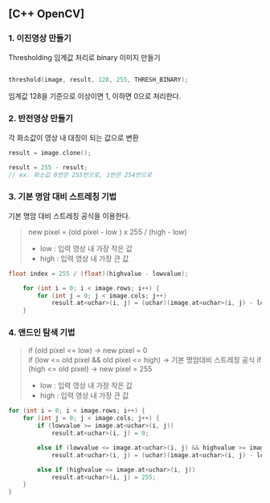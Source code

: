 ## [C++ OpenCV]
### 1. 이진영상 만들기

Thresholding 임계값 처리로 binary 이미지 만들기

```c++

threshold(image, result, 128, 255, THRESH_BINARY);

```
임계값 128을 기준으로 이상이면 1, 이하면 0으로 처리한다.

### 2. 반전영상 만들기 

각 화소값이 영상 내 대칭이 되는 값으로 변환 

```c++
result = image.clone();

result = 255 - result;
// ex. 화소값 0번은 255번으로, 1번은 254번으로 
```

### 3. 기본 명암 대비 스트레칭 기법 

기본 명암 대비 스트레칭 공식을 이용한다.

> new pixel = (old pixel - low ) x 255 / (high - low)
> - low : 입력 영상 내 가장 작은 값
> - high : 입력 영상 내 가장 큰 값   

```c++
float index = 255 / (float)(highvalue - lowvalue);

	for (int i = 0; i < image.rows; i++) {
		for (int j = 0; j < image.cols; j++) 
			result.at<uchar>(i, j) = (uchar)(image.at<uchar>(i, j) - lowvalue) * index;	 
	}	
```

### 4. 앤드인 탐색 기법

> if (old pixel <= low) -> new pixel = 0 <br>
> if (low <= old pixel && old pixel <= high) ->	기본 명암대비 스트레칭 공식 
> if (high <= old pixel) -> new pixel = 255  <br>
> - low : 입력 영상 내 가장 작은 값
> - high : 입력 영상 내 가장 큰 값  

```c++
for (int i = 0; i < image.rows; i++) {
	for (int j = 0; j < image.cols; j++) {
		if (lowvalue >= image.at<uchar>(i, j))
			result.at<uchar>(i, j) = 0;

		else if (lowvalue <= image.at<uchar>(i, j) && highvalue >= image.at<uchar>(i, j))
			result.at<uchar>(i, j) = (uchar)(image.at<uchar>(i, j) - lowvalue) * index;

		else if (highvalue <= image.at<uchar>(i, j))
			result.at<uchar>(i, j) = 255;
	}
}
```


